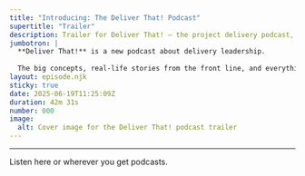 ```yaml
---
title: "Introducing: The Deliver That! Podcast"
supertitle: "Trailer"
description: Trailer for Deliver That! — the project delivery podcast, with hosts Steve Hunton and Joe Baker
jumbotron: | 
  **Deliver That!** is a new podcast about delivery leadership.
  
  The big concepts, real-life stories from the front line, and everything involved in the role of a Chief Delivery Officer.
layout: episode.njk
sticky: true
date: 2025-06-19T11:25:09Z
duration: 42m 31s
number: 000
image:
  alt: Cover image for the Deliver That! podcast trailer
---
```


---

Listen here or wherever you get podcasts.
